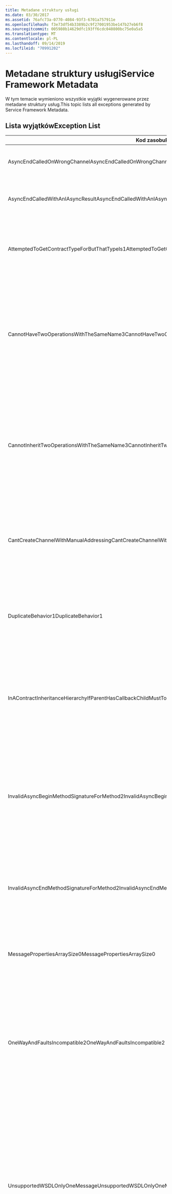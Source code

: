 ```yaml
---
title: Metadane struktury usługi
ms.date: 03/30/2017
ms.assetid: 76afc73a-0770-4084-93f3-6701a757911e
ms.openlocfilehash: f3e73df54b3389b2c9f27001953be147b27eb6f8
ms.sourcegitcommit: 005980b14629dfc193ff6cdc040800bc75e0a5a5
ms.translationtype: MT
ms.contentlocale: pl-PL
ms.lasthandoff: 09/14/2019
ms.locfileid: "70991202"
---
```

# <a name="service-framework-metadata"></a><span data-ttu-id="f3f2f-102">Metadane struktury usługi</span><span class="sxs-lookup"><span data-stu-id="f3f2f-102">Service Framework Metadata</span></span>
<span data-ttu-id="f3f2f-103">W tym temacie wymieniono wszystkie wyjątki wygenerowane przez metadane struktury usług.</span><span class="sxs-lookup"><span data-stu-id="f3f2f-103">This topic lists all exceptions generated by Service Framework Metadata.</span></span>  
  
## <a name="exception-list"></a><span data-ttu-id="f3f2f-104">Lista wyjątków</span><span class="sxs-lookup"><span data-stu-id="f3f2f-104">Exception List</span></span>  
  
|<span data-ttu-id="f3f2f-105">Kod zasobu</span><span class="sxs-lookup"><span data-stu-id="f3f2f-105">Resource Code</span></span>|<span data-ttu-id="f3f2f-106">Ciąg zasobu</span><span class="sxs-lookup"><span data-stu-id="f3f2f-106">Resource String</span></span>|  
|-------------------|---------------------|  
|<span data-ttu-id="f3f2f-107">AsyncEndCalledOnWrongChannel</span><span class="sxs-lookup"><span data-stu-id="f3f2f-107">AsyncEndCalledOnWrongChannel</span></span>|<span data-ttu-id="f3f2f-108">Asynchroniczne zakończenie zostało wywołane dla niewłaściwego kanału.</span><span class="sxs-lookup"><span data-stu-id="f3f2f-108">An asynchronous End was called on the wrong channel.</span></span>|  
|<span data-ttu-id="f3f2f-109">AsyncEndCalledWithAnIAsyncResult</span><span class="sxs-lookup"><span data-stu-id="f3f2f-109">AsyncEndCalledWithAnIAsyncResult</span></span>|<span data-ttu-id="f3f2f-110">Asynchroniczne zakończenie zostało wywołane z elementem IAsyncResult z innej metody BEGIN.</span><span class="sxs-lookup"><span data-stu-id="f3f2f-110">An asynchronous End was called with an IAsyncResult from a different Begin method.</span></span>|  
|<span data-ttu-id="f3f2f-111">AttemptedToGetContractTypeForButThatTypeIs1</span><span class="sxs-lookup"><span data-stu-id="f3f2f-111">AttemptedToGetContractTypeForButThatTypeIs1</span></span>|<span data-ttu-id="f3f2f-112">Podjęto próbę pobrania typu kontraktu dla określonego elementu.</span><span class="sxs-lookup"><span data-stu-id="f3f2f-112">Attempted to get contract type for the specified.</span></span> <span data-ttu-id="f3f2f-113">Typ nie jest kontraktem ServiceContract i nie dziedziczy kontraktu ServiceContract.</span><span class="sxs-lookup"><span data-stu-id="f3f2f-113">The type is not a ServiceContract and it does not inherit a ServiceContract.</span></span>|  
|<span data-ttu-id="f3f2f-114">CannotHaveTwoOperationsWithTheSameName3</span><span class="sxs-lookup"><span data-stu-id="f3f2f-114">CannotHaveTwoOperationsWithTheSameName3</span></span>|<span data-ttu-id="f3f2f-115">Nie mogą istnieć dwie operacje w tym samym kontrakcie o tej samej nazwie.</span><span class="sxs-lookup"><span data-stu-id="f3f2f-115">Cannot have two operations in the same contract with the same name.</span></span> <span data-ttu-id="f3f2f-116">Określone metody w określonym typie naruszają tę regułę.</span><span class="sxs-lookup"><span data-stu-id="f3f2f-116">The specified methods in the specified type violate this rule.</span></span> <span data-ttu-id="f3f2f-117">Zmień nazwę jednej z operacji, zmieniając nazwę metody lub używając właściwości Name obiektu OperationContractAttribute.</span><span class="sxs-lookup"><span data-stu-id="f3f2f-117">Change the name of one of the operations by changing the method name or by using the Name property of OperationContractAttribute.</span></span>|  
|<span data-ttu-id="f3f2f-118">CannotInheritTwoOperationsWithTheSameName3</span><span class="sxs-lookup"><span data-stu-id="f3f2f-118">CannotInheritTwoOperationsWithTheSameName3</span></span>|<span data-ttu-id="f3f2f-119">Nie można dziedziczyć dwóch różnych operacji o tej samej nazwie.</span><span class="sxs-lookup"><span data-stu-id="f3f2f-119">Cannot inherit two different operations with the same name.</span></span> <span data-ttu-id="f3f2f-120">Określona operacja z określonych kontraktów narusza tę regułę.</span><span class="sxs-lookup"><span data-stu-id="f3f2f-120">The specified operation from the specified contracts violate this rule.</span></span> <span data-ttu-id="f3f2f-121">Zmień nazwę jednej z operacji, zmieniając nazwę metody lub używając właściwości Name obiektu OperationContractAttribute.</span><span class="sxs-lookup"><span data-stu-id="f3f2f-121">Change the name of one of the operations by changing the method name or by using the Name property of OperationContractAttribute.</span></span>|  
|<span data-ttu-id="f3f2f-122">CantCreateChannelWithManualAddressing</span><span class="sxs-lookup"><span data-stu-id="f3f2f-122">CantCreateChannelWithManualAddressing</span></span>|<span data-ttu-id="f3f2f-123">Nie można utworzyć kanału dla kontraktu wymagającego żądania/odpowiedzi oraz powiązania wymagającego ręcznego adresowania, ale tylko obsługują komunikację dupleksową.</span><span class="sxs-lookup"><span data-stu-id="f3f2f-123">Cannot create a channel for a contract that requires a request/reply and a binding that requires manual addressing but only supports duplex communication.</span></span>|  
|<span data-ttu-id="f3f2f-124">DuplicateBehavior1</span><span class="sxs-lookup"><span data-stu-id="f3f2f-124">DuplicateBehavior1</span></span>|<span data-ttu-id="f3f2f-125">Nie można dodać wartości do kolekcji.</span><span class="sxs-lookup"><span data-stu-id="f3f2f-125">The value cannot be added to the collection.</span></span> <span data-ttu-id="f3f2f-126">Kolekcja zawiera już element tego samego określonego typu.</span><span class="sxs-lookup"><span data-stu-id="f3f2f-126">The collection already contains an item of the same specified type.</span></span> <span data-ttu-id="f3f2f-127">Ta kolekcja obsługuje tylko jedno wystąpienie każdego typu.</span><span class="sxs-lookup"><span data-stu-id="f3f2f-127">This collection only supports one instance of each type.</span></span>|  
|<span data-ttu-id="f3f2f-128">InAContractInheritanceHierarchyIfParentHasCallbackChildMustToo</span><span class="sxs-lookup"><span data-stu-id="f3f2f-128">InAContractInheritanceHierarchyIfParentHasCallbackChildMustToo</span></span>|<span data-ttu-id="f3f2f-129">Ponieważ określony kontrakt usługi podstawowej ma określony kontrakt wywołania zwrotnego, określony kontrakt usługi pochodnej musi również określać określony typ lub typ pochodny jako kontrakt wywołania zwrotnego.</span><span class="sxs-lookup"><span data-stu-id="f3f2f-129">Because the specified base service contract has a specified callback contract, the specified derived service contract must also specify either the specified type, or a derived type as its callback contract.</span></span>|  
|<span data-ttu-id="f3f2f-130">InvalidAsyncBeginMethodSignatureForMethod2</span><span class="sxs-lookup"><span data-stu-id="f3f2f-130">InvalidAsyncBeginMethodSignatureForMethod2</span></span>|<span data-ttu-id="f3f2f-131">Nieprawidłowa sygnatura asynchronicznej metody BEGIN dla określonej metody w określonym typie ServiceContract.</span><span class="sxs-lookup"><span data-stu-id="f3f2f-131">Invalid asynchronous Begin method signature for the specified method in the specified ServiceContract type.</span></span> <span data-ttu-id="f3f2f-132">Metoda BEGIN musi przyjmować element AsyncCallback i Object jako ostatnie dwa argumenty i zwracać element IAsyncResult.</span><span class="sxs-lookup"><span data-stu-id="f3f2f-132">Your begin method must take an AsyncCallback and an object as the last two arguments and return an IAsyncResult.</span></span>|  
|<span data-ttu-id="f3f2f-133">InvalidAsyncEndMethodSignatureForMethod2</span><span class="sxs-lookup"><span data-stu-id="f3f2f-133">InvalidAsyncEndMethodSignatureForMethod2</span></span>|<span data-ttu-id="f3f2f-134">Nieprawidłowa sygnatura asynchronicznej metody end dla określonej metody w określonym typie ServiceContract.</span><span class="sxs-lookup"><span data-stu-id="f3f2f-134">Invalid asynchronous End method signature for the specified method in the specified ServiceContract type.</span></span> <span data-ttu-id="f3f2f-135">Metoda End musi przyjmować element IAsyncResult jako ostatni argument.</span><span class="sxs-lookup"><span data-stu-id="f3f2f-135">Your end method must take an IAsyncResult as the last argument.</span></span>|  
|<span data-ttu-id="f3f2f-136">MessagePropertiesArraySize0</span><span class="sxs-lookup"><span data-stu-id="f3f2f-136">MessagePropertiesArraySize0</span></span>|<span data-ttu-id="f3f2f-137">Przekazano tablicę, która nie ma wystarczającej ilości miejsca, aby pomieścić wszystkie właściwości zawarte w tej kolekcji.</span><span class="sxs-lookup"><span data-stu-id="f3f2f-137">The array that was passed does not have enough space to hold all the properties contained by this collection.</span></span>|  
|<span data-ttu-id="f3f2f-138">OneWayAndFaultsIncompatible2</span><span class="sxs-lookup"><span data-stu-id="f3f2f-138">OneWayAndFaultsIncompatible2</span></span>|<span data-ttu-id="f3f2f-139">Określona metoda w określonym typie jest oznaczona jako IsOneWay = true i deklaruje co najmniej jedną element FaultContractAttributes.</span><span class="sxs-lookup"><span data-stu-id="f3f2f-139">The specified method in the specified type is marked as IsOneWay=true and declares one or more FaultContractAttributes.</span></span> <span data-ttu-id="f3f2f-140">Metody jednokierunkowe nie mogą deklarować element FaultContractAttributes.</span><span class="sxs-lookup"><span data-stu-id="f3f2f-140">One-way methods cannot declare FaultContractAttributes.</span></span> <span data-ttu-id="f3f2f-141">Zmień wartość IsOneWay na false lub Usuń element FaultContractAttributes.</span><span class="sxs-lookup"><span data-stu-id="f3f2f-141">Change IsOneWay to false or remove the FaultContractAttributes.</span></span>|  
|<span data-ttu-id="f3f2f-142">UnsupportedWSDLOnlyOneMessage</span><span class="sxs-lookup"><span data-stu-id="f3f2f-142">UnsupportedWSDLOnlyOneMessage</span></span>|<span data-ttu-id="f3f2f-143">Nieobsługiwana Web Services Description Language.</span><span class="sxs-lookup"><span data-stu-id="f3f2f-143">Unsupported Web Services Description Language.</span></span> <span data-ttu-id="f3f2f-144">Dla komunikatów o błędach jest obsługiwana tylko jedna część komunikatów.</span><span class="sxs-lookup"><span data-stu-id="f3f2f-144">Only one message part is supported for fault messages.</span></span> <span data-ttu-id="f3f2f-145">Ten komunikat o błędzie odnosi się do więcej niż jednej części wiadomości.</span><span class="sxs-lookup"><span data-stu-id="f3f2f-145">This fault message refers to more than one message part.</span></span> <span data-ttu-id="f3f2f-146">Jeśli masz uprawnienia do edycji pliku Web Services Description Language, możesz rozwiązać ten problem, usuwając dodatkowe części komunikatów, takie jak komunikaty o błędach, które odwołują się tylko do jednej części.</span><span class="sxs-lookup"><span data-stu-id="f3f2f-146">If you have edit access to the Web Services Description Language file, you can fix the problem by removing the extra message parts such that fault message references just one part.</span></span>|  
|<span data-ttu-id="f3f2f-147">UnsupportedWSDLTheFault</span><span class="sxs-lookup"><span data-stu-id="f3f2f-147">UnsupportedWSDLTheFault</span></span>|<span data-ttu-id="f3f2f-148">Nieobsługiwana Web Services Description Language.</span><span class="sxs-lookup"><span data-stu-id="f3f2f-148">Unsupported Web Services Description Language.</span></span> <span data-ttu-id="f3f2f-149">Część komunikatu o błędzie musi odwoływać się do elementu.</span><span class="sxs-lookup"><span data-stu-id="f3f2f-149">The fault message part must reference an element.</span></span> <span data-ttu-id="f3f2f-150">Ten komunikat o błędzie nie odwołuje się do elementu.</span><span class="sxs-lookup"><span data-stu-id="f3f2f-150">This fault message does not refer to an element.</span></span> <span data-ttu-id="f3f2f-151">Jeśli masz uprawnienia do edycji dokumentu języka definicji usług sieci Web, możesz rozwiązać ten problem, odwołując się do elementu schematu przy użyciu atrybutu "element".</span><span class="sxs-lookup"><span data-stu-id="f3f2f-151">If you have edit access to the Web Services Definition Language document, you can fix the problem by referencing a schema element using the 'element' attribute.</span></span>|  
|<span data-ttu-id="f3f2f-152">WsdlImportErrorDependencyDetail</span><span class="sxs-lookup"><span data-stu-id="f3f2f-152">WsdlImportErrorDependencyDetail</span></span>|<span data-ttu-id="f3f2f-153">Wystąpił błąd podczas importowania określonego, czy inna określona wartość jest zależna od.</span><span class="sxs-lookup"><span data-stu-id="f3f2f-153">An error occurred while importing the specified that the other specified value is dependent on.</span></span> <span data-ttu-id="f3f2f-154">Określono również wyrażenie XPath.</span><span class="sxs-lookup"><span data-stu-id="f3f2f-154">The Xpath is also specified.</span></span>|  
|<span data-ttu-id="f3f2f-155">XsdMissingRequiredAttribute1</span><span class="sxs-lookup"><span data-stu-id="f3f2f-155">XsdMissingRequiredAttribute1</span></span>|<span data-ttu-id="f3f2f-156">Brak określonego wymaganego atrybutu.</span><span class="sxs-lookup"><span data-stu-id="f3f2f-156">Missing the specified required attribute.</span></span>|
